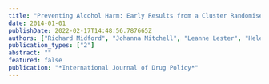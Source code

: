 ```yaml
---
title: "Preventing Alcohol Harm: Early Results from a Cluster Randomised, Controlled Trial in Victoria, Australia of Comprehensive Harm Minimisation School Drug Education"
date: 2014-01-01
publishDate: 2022-02-17T14:48:56.787665Z
authors: ["Richard Midford", "Johanna Mitchell", "Leanne Lester", "Helen Cahill", "David Foxcroft", "Robyn Ramsden", "Lynne Venning", "Michelle Pose"]
publication_types: ["2"]
abstract: ""
featured: false
publication: "*International Journal of Drug Policy*"
---
```



